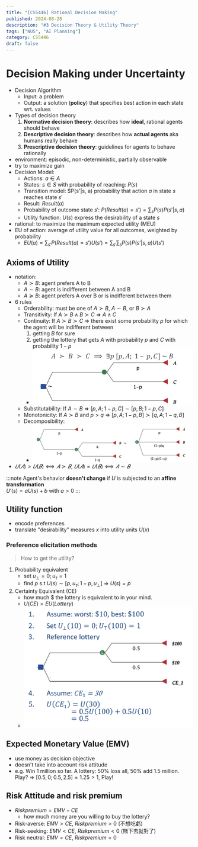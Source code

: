 ```yaml
---
title: "[CS5446] Rational Decision Making"
published: 2024-08-28
description: "#3 Decision Theory & Utility Theory"
tags: ["NUS", "AI Planning"]
category: CS5446
draft: false
---
```


# Decision Making under **Uncertainty**
- Decision Algorithm
    - Input: a problem
    - Output: a solution (**policy**) that specifies best action in each state wrt. values
- Types of decision theory
    1. **Normative decision theory**: describes how **ideal**, rational agents should behave
    2. **Descriptive decision theory**: describes how **actual agents** aka humans really behave
    3. **Prescriptive decision theory**: guidelines for agents to behave rationally
- environment: episodic, non-deterministic, partially observable
- try to maximize gain
- Decision Model:
    - Actions: $a ∈ A$
    - States: $s ∈ S$ with probability of reaching: $P(s)$
    - Transition model: $P(s'|s, a) probability that action $a$ in state $s$ reaches state $s'$
    - Result: $Result(a)$ 
    - Probability of outcome state $s'$: $P(Result(a) = s') = \sum_{s} P(s)P(s'|s,a)$
    - Utility function: $U(s)$ express the desirability of a state $s$
- rational: to maximize the maximum expected utility (MEU)
- EU of action: average of utility value for all outcomes, weighted by probability
    - $EU(a) = \sum_{s'}P(Result(a) = s')U(s') = \sum_{s'} \sum_{s} P(s)P(s'|s, a)U(s')$
## Axioms of Utility
- notation:
    - $A ≻ B$: agent prefers A to B
    - $A ∼ B$: agent is indifferent between A and B
    - $A ≽ B$: agent prefers A over B or is indifferent between them
- 6 rules
    - Orderability: must be one of $A ≻ B$, $A∼B$, or $B ≻ A$
    - Transitivity: If $A ≻ B ∧ B ≻ C$ => $A ∧ C$
    - Continuity: If $A ≻ B ≻ C$ => there exist some probability $p$ for which the agent will be indifferent between
        1. getting $B$ for sure
        2. getting the lottery that gets $A$ with probability $p$ and $C$ with probability $1-p$
        - ![Continuity](continuity.png)
    - Substitutability: If $A ∼ B$ => $[p, A; 1-p, C] ∼ [p, B; 1-p, C]$
    - Monotonicity: If $A ≻ B$ and $p > q$ => $[p, A; 1-p, B] ≻ [q, A; 1-q, B]$
    - Decomposibility: 
        - ![Decomposibility](decomposibility.png)
- $𝑈(𝐴) > 𝑈(𝐵) ⟺ 𝐴 ≻ 𝐵$, $𝑈(𝐴) = 𝑈(𝐵) ⟺ 𝐴 ∼ 𝐵$

:::note
Agent's behavior **doesn't change** if $U$ is subjected to an **affine transformation**  
$U'(s) = aU(s) + b$ with $a > 0$
:::

## Utility function
- encode preferences
- translate "desirability" measures $x$ into utility units $U(x)$
### Preference elicitation methods
> How to get the utility?

1. Probability equivalent
    - set $u_{\perp} = 0; u_{\tau} = 1$
    - find $p$ s.t $U(s) ∼ [p, u_{\tau} ; 1-p, u_{\perp}]$ => $U(s) = p$
2. Certainty Equivalent (CE)
    - how much $ the lottery is equivalent to in your mind.
    - $U(CE) = EU(Lottery)$
    - ![CE example](CE.png)
## Expected Monetary Value (EMV)
- use money as decision objective
- doesn't take into account risk attitude
- e.g. Win 1 million so far. A lottery: 50% loss all, 50% add 1.5 million. Play?
    => $[0.5, 0; 0.5, 2.5] = 1.25 > 1$, Play!
## Risk Attitude and risk premium
- $Risk premium = EMV - CE$
    - how much money are you willing to buy the lottery?
- Risk-averse: $EMV > CE$, $Risk premium > 0$ (不想吃虧)
- Risk-seeking: $EMV < CE$, $Risk premium < 0$ (賭下去就對了)
- Risk neutral: $EMV = CE$, $Risk premium = 0$

